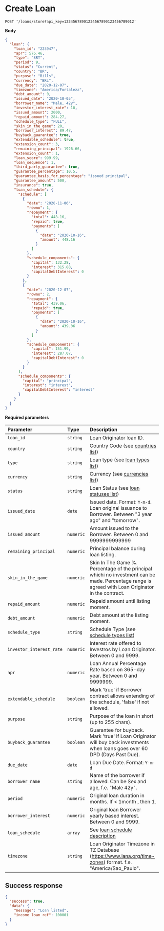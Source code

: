 # Create Loan

```http
POST '/loans/store?api_key=12345678901234567890123456789012'
```

**Body**

```json
{
  "loan": {
    "loan_id": "223947",
    "apr": 576.46,
    "type": "SRT",
    "period": 9,
    "status": "Current",
    "country": "BR",
    "purpose": "Bills",
    "currency": "BRL",
    "due_date": "2020-12-07",
    "timezone": "America/Fortaleza",
    "debt_amount": 0,
    "issued_date": "2020-10-05",
    "borrower_name": "Male, 42y",
    "investor_interest_rate": 10,
    "issued_amount": 2000,
    "repaid_amount": 284.27,
    "schedule_type": "FULL",
    "skin_in_the_game": 20,
    "borrower_interest": 89.47,
    "buyback_guarantee": true,
    "extendable_schedule": true,
    "extension_count": 3,
    "remaining_principal": 1926.66,
    "extension_count": 1,
    "loan_score": 999.99,
    "loan_sequence": 1,
    "third_party_guarantee": true,
    "guarantee_percentage": 10.5,
    "guarantee_basis_for_percentage": "issued principal",
    "guarantee_amount": 500,
    "insurance": true,
    "loan_schedule": {
      "schedule": [
        {
          "date": "2020-11-06",
          "rowno": 1,
          "repayment": {
            "total": 448.16,
            "repaid": true,
            "payments": [
              {
                "date": "2020-10-16",
                "amount": 448.16
              }
            ]
          },
          "schedule_components": {
            "capital": 132.28,
            "interest": 315.88,
            "capitalDebtInterest": 0
          }
        },
        {
          "date": "2020-12-07",
          "rowno": 2,
          "repayment": {
            "total": 439.06,
            "repaid": true,
            "payments": [
              {
                "date": "2020-10-16",
                "amount": 439.06
              }
            ]
          },
          "schedule_components": {
            "capital": 151.99,
            "interest": 287.07,
            "capitalDebtInterest": 0
          }
        }
      ],
      "schedule_components": {
        "capital": "principal",
        "interest": "interest",
        "capitalDebtInterest": "interest"
      }
    }
  }
}
```

**Required parameters**

| Parameter | Type | Description |
| :--- | :--- | :--- |
| `loan_id` | `string` | Loan Originator loan ID. |,
| `country` | `string` | Country Code (see [countries list](./classificators/countries.md)) |,
| `type` | `string` | Loan type  (see [loan types list](./classificators/loan_types.md)) |,
| `currency` | `string` | Currency  (see [currencies list](./classificators/currencies.md)) |,
| `status` | `string` | Loan Status  (see [loan statuses list](./classificators/loan_statuses.md)) |,
| `issued_date` | `date` | Issued date. Format: `Y-m-d`. Loan original issuance to Borrower. Between "3 year ago" and "tomorrow". |,
| `issued_amount` | `numeric` | Amount issued to the Borrower. Between 0 and 9999999999999|,
| `remaining_principal` | `numeric` | Principal balance during loan listing. |,
| `skin_in_the_game` | `numeric` | Skin In The Game %. Percentage of the principal whichi no investment can be made. Percentage range is agreed with Loan Originator in the contract. |,
| `repaid_amount` | `numeric` | Repaid amount until listing moment. |,
| `debt_amount` | `numeric` | Debt amount at the listing moment. |,
| `schedule_type` | `string` | Schedule Type  (see [schedule types list](./classificators/schedule_types.md)) |,
| `investor_interest_rate` | `numeric` | Interest rate offered to Investros by Loan Originator. Between 0 and 9999. |,
| `apr` | `numeric` | Loan Annual Percentage Rate based on 365-day year. Between 0 and 9999999. |,
| `extendable_schedule` | `boolean` | Mark 'true' if Borrower contract allows extending of the schedule, 'false' if not allowed. |,
| `purpose` | `string` | Purpose of the loan in short (up to 255 chars). |,
| `buyback_guarantee` | `boolean` | Guarantee for buyback. Mark 'true' if Loan Originator will buy back investments when loans goes over 60 DPD (Days Past Due). |,
| `due_date` | `date` | Loan Due Date. Format: `Y-m-d` |,
| `borrower_name` | `string` | Name of the borrower if allowed. Can be Sex and age, f.e. "Male 42y". |,
| `period` | `numeric` | Original loan duration in months. If < 1month , then 1. |,
| `borrower_interest` | `numeric` | Original loan Borrower yearly based interest. Between 0 and 9999. |,
| `loan_schedule` | `array` | See [loan schedule description](./classificators/loan_schedule.md) |,
| `timezone` | `string` | Loan Originator Timezone in TZ Database (https://www.iana.org/time-zones) format. f.e. "America/Sao_Paulo". |,

## Success response

```json
{
  "success": true,
  "data": {
    "message": "Loan listed",
    "income_loan_ref": 100001
  }
}
```
